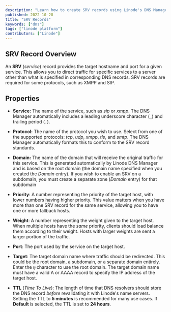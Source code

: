```yaml
---
description: "Learn how to create SRV records using Linode's DNS Manager"
published: 2022-10-28
title: "SRV Records"
keywords: ["dns"]
tags: ["linode platform"]
contributors: ["Linode"]
---
```


## SRV Record Overview

An **SRV** (*service*) record provides the target hostname and port for a given service. This allows you to direct traffic for specific services to a server other than what is specified in corresponding DNS records. SRV records are required for some protocols, such as XMPP and SIP.

## Properties

- **Service:** The name of the service, such as *sip* or *xmpp*. The DNS Manager automatically includes a leading underscore character (`_`) and trailing period (`.`).

- **Protocol:** The name of the protocol you wish to use. Select from one of the supported protocols: *tcp*, *udp*, *xmpp*, *tls*, and *smtp*. The DNS Manager automatically formats this to conform to the SRV record standards.

- **Domain:** The name of the domain that will receive the original traffic for this service. This is generated automatically by Linode DNS Manager and is based on the root domain (the domain name specified when you created the *Domain* entry). If you wish to enable an SRV on a subdomain, you must create a separate zone (*Domain* entry) for that subdomain

- **Priority**: A number representing the priority of the target host, with lower numbers having higher priority. This value matters when you have more than one SRV record for the same service, allowing you to have one or more fallback hosts.

- **Weight**: A number representing the weight given to the target host. When multiple hosts have the *same* priority, clients should load balance them according to their weight. Hosts with larger weights are sent a larger portion of the traffic.

- **Port**: The port used by the service on the target host.

- **Target**: The target domain name where traffic should be redirected. This could be the root domain, a subdomain, or a separate domain entirely. Enter the `@` character to use the root domain. The target domain name must have a valid A or AAAA record to specify the IP address of the target host.

- **TTL** (*Time To Live*): The length of time that DNS resolvers should store the DNS record *before* revalidating it with Linode's name servers. Setting the TTL to **5 minutes** is recommended for many use cases. If **Default** is selected, the TTL is set to **24 hours**.